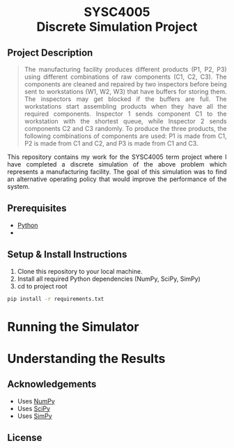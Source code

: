 
<h1 align="center"> SYSC4005 <br> Discrete Simulation Project </h1>

## Project Description
<blockquote align="justify">
The manufacturing facility produces different products (P1, P2, P3) using different combinations of raw components (C1, C2, C3). The components are cleaned and repaired by two inspectors before being sent to workstations (W1, W2, W3) that have buffers for storing them. The inspectors may get blocked if the buffers are full. The workstations start assembling products when they have all the required components. Inspector 1 sends component C1 to the workstation with the shortest queue, while Inspector 2 sends components C2 and C3 randomly. To produce the three products, the following combinations of components are used: P1 is made from C1, P2 is made from C1 and C2, and P3 is made from C1 and C3.
</blockquote>

<p align="justify">
This repository contains my work for the SYSC4005 term project where I have completed a discrete simulation of the above problem which represents a manufacturing facility. The goal of this simulation was to find an alternative operating policy that would improve the performance of the system.
</p>
   
## Prerequisites

- [Python]()
- 

## Setup & Install Instructions
1. Clone this repository to your local machine.
2. Install all required Python dependencies (NumPy, SciPy, SimPy)
3. cd to project root 

```bash
pip install -r requirements.txt
```
# Running the Simulator

# Understanding the Results

## Acknowledgements
- Uses [NumPy]()
- Uses [SciPy]()
- Uses [SimPy]()

## License
